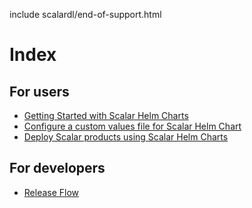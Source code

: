 include scalardl/end-of-support.html

# Index

## For users
* [Getting Started with Scalar Helm Charts](./getting-started-scalar-helm-charts.md)
* [Configure a custom values file for Scalar Helm Chart](./configure-custom-values-file.md)
* [Deploy Scalar products using Scalar Helm Charts](./how-to-deploy-scalar-products.md)

## For developers
* [Release Flow](./ReleaseFlow.md)
